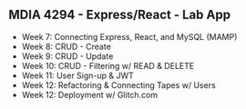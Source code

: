 ## MDIA 4294 - Express/React - Lab App
- Week 7: Connecting Express, React, and MySQL (MAMP)
- Week 8: CRUD - Create
- Week 9: CRUD - Update
- Week 10: CRUD - Filtering w/ READ & DELETE
- Week 11: User Sign-up & JWT
- Week 12: Refactoring & Connecting Tapes w/ Users
- Week 12: Deployment w/ Glitch.com
